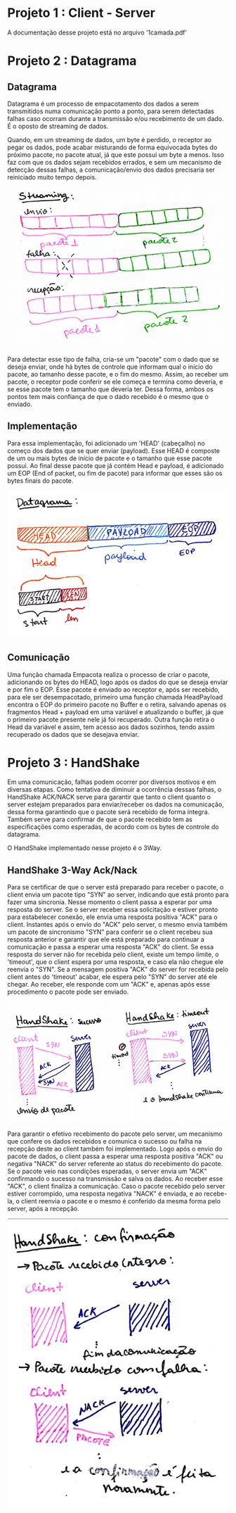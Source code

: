 # Projeto 1 : Client - Server 

A documentação desse projeto está no arquivo '1camada.pdf'

# Projeto 2 : Datagrama

## Datagrama

Datagrama é um processo de empacotamento dos dados a serem transmitidos numa comunicação ponto a ponto, para serem detectadas falhas caso ocorram durante a transmissão e/ou recebimento de um dado. É o oposto de streaming de dados.

Quando, em um streaming de dados, um byte é perdido, o receptor ao pegar os dados, pode acabar misturando de forma equivocada bytes do próximo pacote, no pacote atual, já que este possui um byte a menos. Isso faz com que os dados sejam recebidos errados, e sem um mecanismo de detecção dessas falhas, a comunicação/envio dos dados precisaria ser reiniciado muito tempo depois.

![Errodecomunicacao](doc/Streaming.png)

Para detectar esse tipo de falha, cria-se um "pacote" com o dado que se deseja enviar, onde há bytes de controle que informam qual o início do pacote, ao tamanho desse pacote, e o fim do mesmo. Assim, ao receber um pacote, o receptor pode conferir se ele começa e termina como deveria, e se esse pacote tem o tamanho que deveria ter. Dessa forma, ambos os pontos tem mais confiança de que o dado recebido é o mesmo que o enviado.

## Implementação

Para essa implementação, foi adicionado um 'HEAD' (cabeçalho) no começo dos dados que se quer enviar (payload). Esse HEAD é composte de um ou mais bytes de início de pacote e o tamanho que esse pacote possui. Ao final desse pacote que já contém Head e payload, é adicionado um EOP (End of packet, ou fim de pacote) para informar que esses são os bytes finais do pacote.

![Datagrama](doc/Datagrama.png)

## Comunicação

Uma função chamada Empacota realiza o processo de criar o pacote, adicionando os bytes do HEAD, logo após os dados do que se deseja enviar e por fim o EOP.
Esse pacote é enviado ao receptor e, após ser recebido, para ele ser desempacotado, primeiro uma função chamada HeadPayload encontra o EOP do primeiro pacote no Buffer e o retira, salvando apenas os fragmentos Head + payload em uma variável e atualizando o buffer, já que o primeiro pacote presente nele já foi recuperado. Outra função retira o Head da variável e assim, tem acesso aos dados sozinhos, tendo assim recuperado os dados que se desejava enviar.

 # Projeto 3 : HandShake
 
 Em uma comunicação, falhas podem ocorrer por diversos motivos e em diversas etapas. Como tentativa de diminuir a ocorrência dessas falhas, o HandShake ACK/NACK serve para garantir que tanto o client quanto o server estejam preparados para enviar/receber os dados na comunicação, dessa forma garantindo que o pacote será recebido de forma íntegra. Também serve para confirmar de que o pacote recebido tem as especificações como esperadas, de acordo com os bytes de controle do datagrama.
 
 O HandShake implementado nesse projeto é o 3Way.
 
 ## HandShake 3-Way Ack/Nack
Para se certificar de que o server está preparado para receber o pacote, o client envia um pacote tipo "SYN" ao server, indicando que está pronto para fazer uma sincronia. Nesse momento o client passa a esperar por uma resposta do server. Se o server receber essa solicitação e estiver pronto para estabelecer conexão, ele envia uma resposta positiva "ACK" para o client. Instantes após o envio do "ACK" pelo server, o mesmo envia também um pacote de sincronismo "SYN" para conferir se o client recebeu sua resposta anterior e garantir que ele está preparado para continuar a comunicação e passa a esperar uma resposta "ACK" do client. Se essa resposta do server não for recebida pelo client, existe um tempo limite, o 'timeout', que o client espera por uma resposta, e caso ela não chegue ele reenvia o "SYN". Se a mensagem positiva "ACK" do server for recebida pelo client antes do 'timeout' acabar, ele espera pelo "SYN" do server até ele chegar. Ao receber, ele responde com um "ACK" e, apenas após esse procedimento o pacote pode ser enviado. 

![HandShake](doc/handshake.png)

Para garantir o efetivo recebimento do pacote pelo server, um mecanismo que confere os dados recebidos e comunica o sucesso ou falha na recepção deste ao client também foi implementado.
Logo após o envio do pacote de dados, o client passa a esperar uma resposta positiva "ACK" ou negativa "NACK" do server referente ao status do recebimento do pacote. Se o pacote veio nas condições esperadas, o server envia um "ACK" confirmando o sucesso na transmissão e salva os dados. Ao receber esse "ACK", o client finaliza a comunicação. Caso o pacote recebido pelo server estiver corrompido, uma resposta negativa "NACK" é enviada, e ao recebe-la, o client reenvia o pacote e o mesmo é conferido da mesma forma pelo server, após a recepção.

![HandShakeGarantia](doc/confirmacao.png)
